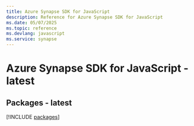 ```yaml
---
title: Azure Synapse SDK for JavaScript
description: Reference for Azure Synapse SDK for JavaScript
ms.date: 05/07/2025
ms.topic: reference
ms.devlang: javascript
ms.service: synapse
---
```

# Azure Synapse SDK for JavaScript - latest
## Packages - latest
[!INCLUDE [packages](synapse-index.md)]